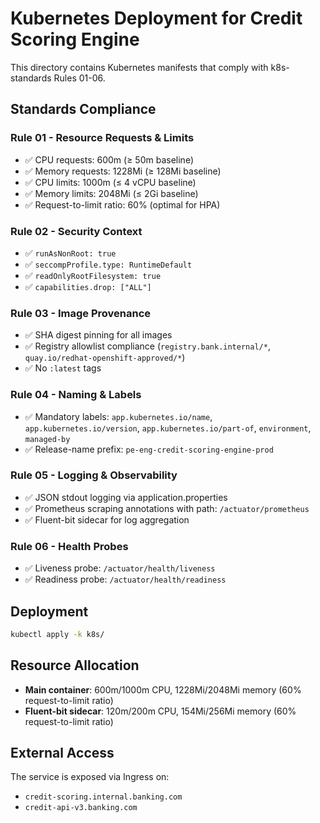 # Kubernetes Deployment for Credit Scoring Engine

This directory contains Kubernetes manifests that comply with k8s-standards Rules 01-06.

## Standards Compliance

### Rule 01 - Resource Requests & Limits
- ✅ CPU requests: 600m (≥ 50m baseline)
- ✅ Memory requests: 1228Mi (≥ 128Mi baseline)
- ✅ CPU limits: 1000m (≤ 4 vCPU baseline)
- ✅ Memory limits: 2048Mi (≤ 2Gi baseline)
- ✅ Request-to-limit ratio: 60% (optimal for HPA)

### Rule 02 - Security Context
- ✅ `runAsNonRoot: true`
- ✅ `seccompProfile.type: RuntimeDefault`
- ✅ `readOnlyRootFilesystem: true`
- ✅ `capabilities.drop: ["ALL"]`

### Rule 03 - Image Provenance
- ✅ SHA digest pinning for all images
- ✅ Registry allowlist compliance (`registry.bank.internal/*`, `quay.io/redhat-openshift-approved/*`)
- ✅ No `:latest` tags

### Rule 04 - Naming & Labels
- ✅ Mandatory labels: `app.kubernetes.io/name`, `app.kubernetes.io/version`, `app.kubernetes.io/part-of`, `environment`, `managed-by`
- ✅ Release-name prefix: `pe-eng-credit-scoring-engine-prod`

### Rule 05 - Logging & Observability
- ✅ JSON stdout logging via application.properties
- ✅ Prometheus scraping annotations with path: `/actuator/prometheus`
- ✅ Fluent-bit sidecar for log aggregation

### Rule 06 - Health Probes
- ✅ Liveness probe: `/actuator/health/liveness`
- ✅ Readiness probe: `/actuator/health/readiness`

## Deployment

```bash
kubectl apply -k k8s/
```

## Resource Allocation

- **Main container**: 600m/1000m CPU, 1228Mi/2048Mi memory (60% request-to-limit ratio)
- **Fluent-bit sidecar**: 120m/200m CPU, 154Mi/256Mi memory (60% request-to-limit ratio)

## External Access

The service is exposed via Ingress on:
- `credit-scoring.internal.banking.com`
- `credit-api-v3.banking.com`

